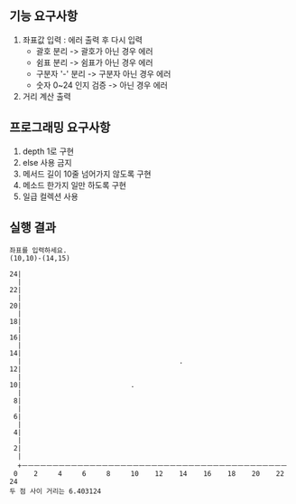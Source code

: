 ## 기능 요구사항
1. 좌표값 입력 : 에러 출력 후 다시 입력
    - 괄호 분리 -> 괄호가 아닌 경우 에러
    - 쉼표 분리 -> 쉼표가 아닌 경우 에러
    - 구분자 '-' 분리 -> 구분자 아닌 경우 에러 
    - 숫자 0~24 인지 검증 -> 아닌 경우 에러
2. 거리 계산 출력

## 프로그래밍 요구사항
1. depth 1로 구현
2. else 사용 금지
3. 메서드 길이 10줄 넘어가지 않도록 구현
4. 메소드 한가지 일만 하도록 구현
5. 일급 컬렉션 사용


## 실행 결과
```
좌표를 입력하세요.
(10,10)-(14,15)

24|
  |
22|
  |
20|
  |
18|
  |
16|
  |
14|
  |                                       .
12|
  |
10|                           .
  |
 8|
  |
 6|
  |
 4|
  |
 2|
  |
  +ㅡㅡㅡㅡㅡㅡㅡㅡㅡㅡㅡㅡㅡㅡㅡㅡㅡㅡㅡㅡㅡㅡㅡㅡㅡㅡㅡㅡㅡㅡㅡㅡㅡㅡㅡㅡㅡㅡㅡㅡㅡㅡㅡ
 0    2     4     6     8     10    12    14    16    18    20    22    24
두 점 사이 거리는 6.403124

```
